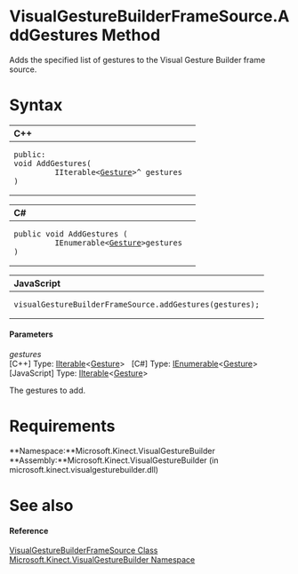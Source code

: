 VisualGestureBuilderFrameSource.AddGestures Method  
==================================================  

Adds the specified list of gestures to the Visual Gesture Builder frame source. <span id="syntaxSection"></span>

Syntax  
======  

<table>
<colgroup>
<col width="100%" />
</colgroup>
<thead>
<tr class="header">
<th align="left">C++</th>
</tr>
</thead>
<tbody>
<tr class="odd">
<td align="left"><pre><code>public:  
void AddGestures(  
         IIterable&lt;<a href="../../Gesture_Class.md">Gesture</a>&gt;^ gestures  
)</code></pre></td>
</tr>
</tbody>
</table>

<table>
<colgroup>
<col width="100%" />
</colgroup>
<thead>
<tr class="header">
<th align="left">C#</th>
</tr>
</thead>
<tbody>
<tr class="odd">
<td align="left"><pre><code>public void AddGestures (  
         IEnumerable&lt;<a href="../../Gesture_Class.md">Gesture</a>&gt;gestures  
)</code></pre></td>
</tr>
</tbody>
</table>

<table>
<colgroup>
<col width="100%" />
</colgroup>
<thead>
<tr class="header">
<th align="left">JavaScript</th>
</tr>
</thead>
<tbody>
<tr class="odd">
<td align="left"><pre><code>visualGestureBuilderFrameSource.addGestures(gestures);</code></pre></td>
</tr>
</tbody>
</table>

<span id="ID4EG"></span>
#### Parameters  

*gestures*    
[C++] Type: [IIterable](http://msdn.microsoft.com/en-us/library/br226024.aspx)\<[Gesture](../../Gesture_Class.md)\>
  [C\#] Type: [IEnumerable](http://msdn.microsoft.com/en-us/library/9eekhta0.aspx)\<[Gesture](../../Gesture_Class.md)\>
  [JavaScript] Type: [IIterable](http://msdn.microsoft.com/en-us/library/br226024.aspx)\<[Gesture](../../Gesture_Class.md)\>
   

The gestures to add.  

<span id="requirements"></span>

Requirements  
============  

**Namespace:**Microsoft.Kinect.VisualGestureBuilder  
**Assembly:**Microsoft.Kinect.VisualGestureBuilder (in microsoft.kinect.visualgesturebuilder.dll)  

<span id="ID4EAB"></span>

See also  
========  

<span id="ID4ECB"></span>
#### Reference  

[VisualGestureBuilderFrameSource Class](../../VisualGestureBuilderFram.md)  
 [Microsoft.Kinect.VisualGestureBuilder Namespace](../../../Kinect.VisualGestureBuil.md)  



<!--Please do not edit the data in the comment block below.-->
<!--
TOCTitle : AddGestures Method
RLTitle : VisualGestureBuilderFrameSource.AddGestures Method
KeywordK : AddGestures method
KeywordK : VisualGestureBuilderFrameSource.AddGestures method
KeywordF : Microsoft.Kinect.VisualGestureBuilder.VisualGestureBuilderFrameSource.AddGestures
KeywordF : VisualGestureBuilderFrameSource.AddGestures
KeywordF : AddGestures
KeywordF : Microsoft.Kinect.VisualGestureBuilder.VisualGestureBuilderFrameSource.AddGestures(Windows.Foundation.Collections.IIterable{Microsoft.Kinect.VisualGestureBuilder.Gesture})
KeywordA : M:Microsoft.Kinect.VisualGestureBuilder.VisualGestureBuilderFrameSource.AddGestures(Windows.Foundation.Collections.IIterable{Microsoft.Kinect.VisualGestureBuilder.Gesture})
AssetID : M:Microsoft.Kinect.VisualGestureBuilder.VisualGestureBuilderFrameSource.AddGestures(Windows.Foundation.Collections.IIterable{Microsoft.Kinect.VisualGestureBuilder.Gesture})
Locale : en-us
CommunityContent : 1
APIType : Managed
APILocation : microsoft.kinect.visualgesturebuilder.dll
APIName : Microsoft.Kinect.VisualGestureBuilder.VisualGestureBuilderFrameSource.AddGestures
TargetOS : Windows
TopicType : kbSyntax
DevLang : VB
DevLang : CSharp
DevLang : JavaScript
DevLang : C++
DocSet : K4Wv2
ProjType : K4Wv2Proj
Technology : Kinect for Windows
Product : Kinect for Windows SDK v2
productversion : 20
-->
